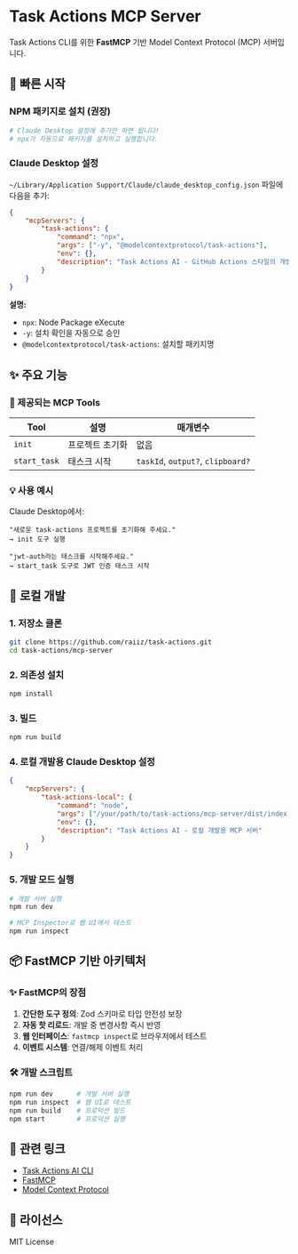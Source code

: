 # Task Actions MCP Server

Task Actions CLI를 위한 **FastMCP** 기반 Model Context Protocol (MCP) 서버입니다.

## 🚀 빠른 시작

### NPM 패키지로 설치 (권장)

```bash
# Claude Desktop 설정에 추가만 하면 됩니다!
# npx가 자동으로 패키지를 설치하고 실행합니다.
```

### Claude Desktop 설정

`~/Library/Application Support/Claude/claude_desktop_config.json` 파일에 다음을 추가:

```json
{
	"mcpServers": {
		"task-actions": {
			"command": "npx",
			"args": ["-y", "@modelcontextprotocol/task-actions"],
			"env": {},
			"description": "Task Actions AI - GitHub Actions 스타일의 개발 워크플로우를 관리하는 MCP 서버"
		}
	}
}
```

**설명:**

- `npx`: Node Package eXecute
- `-y`: 설치 확인을 자동으로 승인
- `@modelcontextprotocol/task-actions`: 설치할 패키지명

## ✨ 주요 기능

### 🎯 제공되는 MCP Tools

| Tool         | 설명            | 매개변수                          |
| ------------ | --------------- | --------------------------------- |
| `init`       | 프로젝트 초기화 | 없음                              |
| `start_task` | 태스크 시작     | `taskId`, `output?`, `clipboard?` |

### 💡 사용 예시

Claude Desktop에서:

```
"새로운 task-actions 프로젝트를 초기화해 주세요."
→ init 도구 실행

"jwt-auth라는 태스크를 시작해주세요."
→ start_task 도구로 JWT 인증 태스크 시작
```

## 🔧 로컬 개발

### 1. 저장소 클론

```bash
git clone https://github.com/raiiz/task-actions.git
cd task-actions/mcp-server
```

### 2. 의존성 설치

```bash
npm install
```

### 3. 빌드

```bash
npm run build
```

### 4. 로컬 개발용 Claude Desktop 설정

```json
{
	"mcpServers": {
		"task-actions-local": {
			"command": "node",
			"args": ["/your/path/to/task-actions/mcp-server/dist/index.js"],
			"env": {},
			"description": "Task Actions AI - 로컬 개발용 MCP 서버"
		}
	}
}
```

### 5. 개발 모드 실행

```bash
# 개발 서버 실행
npm run dev

# MCP Inspector로 웹 UI에서 테스트
npm run inspect
```

## 📦 FastMCP 기반 아키텍처

### ✨ FastMCP의 장점

1. **간단한 도구 정의**: Zod 스키마로 타입 안전성 보장
2. **자동 핫 리로드**: 개발 중 변경사항 즉시 반영
3. **웹 인터페이스**: `fastmcp inspect`로 브라우저에서 테스트
4. **이벤트 시스템**: 연결/해제 이벤트 처리

### 🛠️ 개발 스크립트

```bash
npm run dev      # 개발 서버 실행
npm run inspect  # 웹 UI로 테스트
npm run build    # 프로덕션 빌드
npm start        # 프로덕션 실행
```

## 🔗 관련 링크

- [Task Actions AI CLI](https://github.com/raiiz/task-actions)
- [FastMCP](https://github.com/jlowin/fastmcp)
- [Model Context Protocol](https://modelcontextprotocol.io/)

## 📄 라이선스

MIT License
